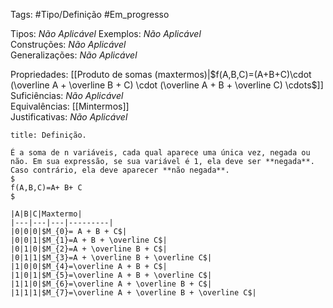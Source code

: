 Tags: #Tipo/Definição #Em_progresso

Tipos: _Não Aplicável_ 
Exemplos: _Não Aplicável_  
Construções: _Não Aplicável_  
Generalizações: _Não Aplicável_

Propriedades: [[Produto de somas (maxtermos)|$f(A,B,C)=(A+B+C)\cdot (\overline A + \overline B + C) \cdot (\overline A + B + \overline C) \cdots$]]  
Suficiências: _Não Aplicável_  
Equivalências: [[Mintermos]]  
Justificativas: _Não Aplicável_

```ad-abstract
title: Definição.

É a soma de n variáveis, cada qual aparece uma única vez, negada ou não. Em sua expressão, se sua variável é 1, ela deve ser **negada**. Caso contrário, ela deve aparecer **não negada**.  
$
f(A,B,C)=A+ B+ C
$

|A|B|C|Maxtermo|
|---|---|---|---------|
|0|0|0|$M_{0}= A + B + C$|
|0|0|1|$M_{1}=A + B + \overline C$|
|0|1|0|$M_{2}=A + \overline B + C$|
|0|1|1|$M_{3}=A + \overline B + \overline C$|
|1|0|0|$M_{4}=\overline A + B + C$|
|1|0|1|$M_{5}=\overline A + B + \overline C$|
|1|1|0|$M_{6}=\overline A + \overline B + C$|
|1|1|1|$M_{7}=\overline A + \overline B + \overline C$|
```
